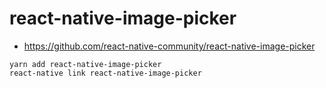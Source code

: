 # react-native-image-picker #

* https://github.com/react-native-community/react-native-image-picker


```
yarn add react-native-image-picker
react-native link react-native-image-picker
```
